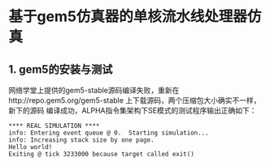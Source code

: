 # 基于gem5仿真器的单核流水线处理器仿真

## 1.	gem5的安装与测试

网络学堂上提供的gem5-stable源码编译失败，重新在http://repo.gem5.org/gem5-stable
上下载源码，两个压缩包大小确实不一样，新下的源码
编译成功，ALPHA指令集架构下SE模式的测试程序输出正确如下：

```
**** REAL SIMULATION ****
info: Entering event queue @ 0.  Starting simulation...
info: Increasing stack size by one page.
Hello world!
Exiting @ tick 3233000 because target called exit()
```


